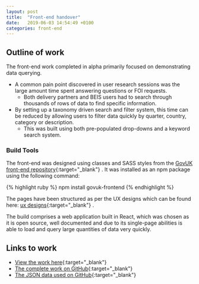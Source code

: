 ```yaml
---
layout: post
title:  "Front-end handover"
date:   2019-06-03 14:54:49 +0100
categories: front-end
---
```


## Outline of work

The front-end work completed in alpha primarily focused on demonstrating data querying.
* A common pain point discovered in user research sessions was the large amount time spent answering questions or FOI requests.
  * Both delivery partners and BEIS users had to search through thousands of rows of data to find specific information.
* By setting up a taxonomy driven search and filter system, this time can be reduced by allowing users to filter data quickly by quarter, country, category or description.
  * This was built using both pre-populated drop-downs and a keyword search system.

### Build Tools

The front-end was designed using classes and SASS styles from the [GovUK front-end repository](https://github.com/alphagov/govuk-frontend/){:target="_blank"}  . It was installed as an npm package using the following command:


{% highlight ruby %}
npm install govuk-frontend
{% endhighlight %}

The pages have been structured as per the UX designs which can be found here: [ux designs](https://govuk-beis-odart-ux.herokuapp.com/){:target="_blank"}  .

The build comprises a web application built in React, which was chosen as it is open source, well documented and due to its single-page abilities is able to load and query large quantities of data very quickly.

## Links to work
* [View the work here](https://beis-odart-alpha-frontend.herokuapp.com){:target="_blank"}  
* [The complete work on GitHub](https://github.com/digi2al/beis-odart-alpha-frontend){:target="_blank"}  
* [The JSON data used on GitHub](https://github.com/luka-alexander/beis-odart-alpha-data){:target="_blank"}  

